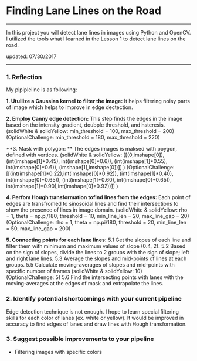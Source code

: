 # **Finding Lane Lines on the Road** 

___

In this project you will detect lane lines in images using Python and OpenCV. I utilized the tools what I learned in the Lesson 1 to detect lane lines on the road. 

updated: 07/30/2017
___


### 1. Reflection

My pipipleline is as following:

**1. Utuilize a Gaussian kernel to filter the image:**
    It helps filtering noisy parts of image which helps to improve in edge dectection.

**2. Employ Canny edge detection:**
This step finds the edges in the image based on the intensity gradient, doubple threshold, and hsteresis.
    (solidWhite & solidYellow: min_threshold = 100, max_threshold = 200)
    (OptionalChallenge: min_threshold = 180, max_threshold = 220)

**3. Mask with polygon: **
The edges images is maksed with poygon, defined with vertices.
    (solidWhite & solidYellow: [[(0,imshape[0]), (int(imshape[1]*0.45), int(imshape[0]*0.6)), (int(imshape[1]*0.55), int(imshape[0]*0.6)), (imshape[1],imshape[0])]] )
    (OptionalChallenge: [[(int(imshape[1]*0.22),int(imshape[0]*0.92)), (int(imshape[1]*0.40), int(imshape[0]*0.65)), (int(imshape[1]*0.60), int(imshape[0]*0.65)), int(imshape[1]*0.90),int(imshape[0]*0.92))]] )
    
**4. Perfom Hough transformation tofind lines from the edges:**
Each point of edges are transfromed to sinosoidal lines and find their intersections to show the presence of lines in image domain. 
    (solidWhite & solidYellow: rho = 1, theta = np.pi/180, threshold = 10, min_line_len = 20, max_line_gap = 20)
    (OptionalChallenge: rho = 1, theta = np.pi/180, threshold = 20, min_line_len = 50, max_line_gap = 200)
    
**5. Connecting points for each lane lines:**
    5.1 Get the slopes of each line and filter them with minimum and maximum values of slope (0.4, 2).
    5.2 Based on the sign of slopes, divide the lines to 2 groups with the sign of slope; left and right lane lines.
    5.3 Average the slopes and mid-points of lines at each groups.
    5.5 Calculate moving-averages of slopes and mid-points with specific number of frames (solidWhite & solidYellow: 10)
(OptionalChallenge: 5)
    5.6 Find the intersecting points with lanes with the moving-averages at the edges of mask and extrapolate the lines.
    
### 2. Identify potential shortcomings with your current pipeline

Edge detection technique is not enough. I hope to learn special filtering skills for each color of lanes (ex. white or yellow). It would be improved in accuracy to find edges of lanes and draw lines with Hough transformation. 

### 3. Suggest possible improvements to your pipeline

* Filtering images with specific colors

